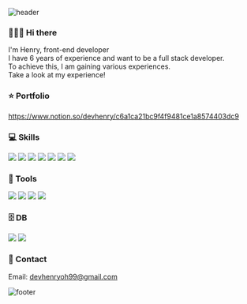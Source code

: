 ![header](https://capsule-render.vercel.app/api?type=waving&&color=gradient&height=100&section=header&fontSize=90)

### 👨🏻‍💻 Hi there
I'm Henry, front-end developer<br>
I have 6 years of experience and want to be a full stack developer.<br>
To achieve this, I am gaining various experiences.<br>
Take a look at my experience!

### ⭐️ Portfolio
https://www.notion.so/devhenry/c6a1ca21bc9f4f9481ce1a8574403dc9

### 💻 Skills
<img src="https://img.shields.io/badge/Vue.js-35495E?style=flat-square&logo=vuedotjs&logoColor=4FC08D"/> <img src="https://img.shields.io/badge/React-20232A?style=flat-square&logo=react&logoColor=61DAFB"/> <img src="https://img.shields.io/badge/Typescript-3178C6?style=flat-square&logo=Typescript&logoColor=white"/> <img src="https://img.shields.io/badge/Javascript-F7DF1E?style=flat-square&logo=Javascript&logoColor=white"/> <img src="https://img.shields.io/badge/Flutter-FF7800?style=flat-square&logo=Flutter&logoColor=white"/> <img src="https://img.shields.io/badge/HTML5-E34F26?style=flat-square&logo=html5&logoColor=white"/> <img src="https://img.shields.io/badge/Sass-CC6699?style=flat-square&logo=sass&logoColor=white"/>

### 🔧 Tools
<img src="https://img.shields.io/badge/GIT-E44C30?style=flat-square&logo=git&logoColor=white"/> <img src="https://img.shields.io/badge/Slack-F0047F?style=flat-square&logo=Slack&logoColor=white"/> <img src="https://img.shields.io/badge/Figma-21B573?style=flat-square&logo=Figma&logoColor=white"/> <img src="https://img.shields.io/badge/Jira-0052CC?style=flat-square&logo=Jira&logoColor=white"/>

### 🗄️ DB
<img src ="https://img.shields.io/badge/MySQL-005C84?style=flat-square&logo=mysql&logoColor=white"/> <img src="https://img.shields.io/badge/MongoDB-4EA94B?style=flat-square&logo=mongodb&logoColor=white"/>

### 📮 Contact
Email: devhenryoh99@gmail.com

![footer](https://capsule-render.vercel.app/api?type=waving&&color=gradient&height=100&section=footer&fontSize=90)
